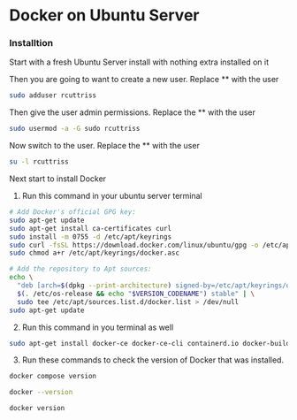 # Docker on Ubuntu Server

### Installtion

Start with a fresh Ubuntu Server install with nothing extra installed on it

Then you are going to want to create a new user. Replace ** with the user
```bash
sudo adduser rcuttriss
```

Then give the user admin permissions. Replace the ** with the user
```bash
sudo usermod -a -G sudo rcuttriss
```

Now switch to the user. Replace the ** with the user
```bash
su -l rcuttriss
```


Next start to install Docker

1. Run this command in your ubuntu server terminal

```bash
# Add Docker's official GPG key:
sudo apt-get update
sudo apt-get install ca-certificates curl
sudo install -m 0755 -d /etc/apt/keyrings
sudo curl -fsSL https://download.docker.com/linux/ubuntu/gpg -o /etc/apt/keyrings/docker.asc
sudo chmod a+r /etc/apt/keyrings/docker.asc

# Add the repository to Apt sources:
echo \
  "deb [arch=$(dpkg --print-architecture) signed-by=/etc/apt/keyrings/docker.asc] https://download.docker.com/linux/ubuntu \
  $(. /etc/os-release && echo "$VERSION_CODENAME") stable" | \
  sudo tee /etc/apt/sources.list.d/docker.list > /dev/null
sudo apt-get update
```

2. Run this command in you terminal as well

```bash
sudo apt-get install docker-ce docker-ce-cli containerd.io docker-buildx-plugin docker-compose-plugin -y
```

3. Run these commands to check the version of Docker that was installed.
```bash
docker compose version
```
```bash
docker --version
```
```bash
docker version
```

